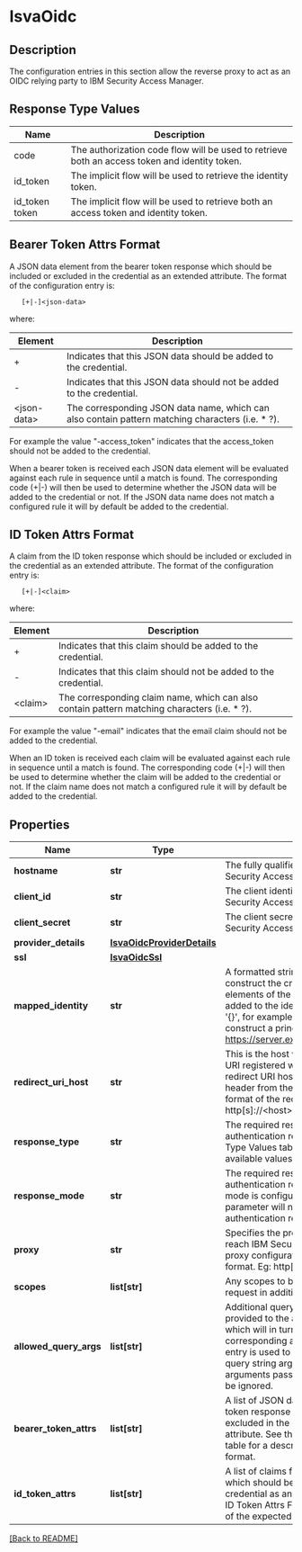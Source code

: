 # IsvaOidc

## Description

The configuration entries in this section allow the reverse proxy to
act as an OIDC relying party to IBM Security Access Manager.

## Response Type Values
Name | Description
---- | -----------
code | The authorization code flow will be used to retrieve both an access token and identity token.
id_token | The implicit flow will be used to retrieve the identity token.
id_token token | The implicit flow will be used to retrieve both an access token and identity token.

## Bearer Token Attrs Format
A JSON data element from the bearer token response which should be
included or excluded in the credential as an extended attribute. The format
of the configuration entry is:

       [+|-]<json-data>

where:

Element | Description
------- | -----------
+ | Indicates that this JSON data should be added to the credential.
- | Indicates that this JSON data should not be added to the credential.
\<json-data\> | The corresponding JSON data name, which can also contain pattern matching characters (i.e. * ?).

For example the value "-access\_token" indicates that the access_token should not be added to the credential.

When a bearer token is received each JSON data element will be
evaluated against each rule in sequence until a match is found.
The corresponding code (+|-) will then be used to determine whether
the JSON data will be added to the credential or not. If the JSON
data name does not match a configured rule it will by default be
added to the credential.

## ID Token Attrs Format
A claim from the ID token response which should be included or excluded in the
credential as an extended attribute. The format of the configuration entry is:

       [+|-]<claim>

where:

Element | Description
------- | -----------
+ | Indicates that this claim should be added to the credential.
- | Indicates that this claim should not be added to the credential.
\<claim\> | The corresponding claim name, which can also contain pattern matching characters (i.e. * ?).

For example the value "-email" indicates that the email claim should not be added to the credential.

When an ID token is received each claim will be evaluated against
each rule in sequence until a match is found. The corresponding
code (+|-) will then be used to determine whether the claim will
be added to the credential or not. If the claim name does not
match a configured rule it will by default be added to the
credential.



## Properties

Name | Type | Description | Notes
------------ | ------------- | ------------- | -------------
**hostname** | **str** | The fully qualified host name of the IBM Security Access Manager tenant.  | [optional] 
**client\_id** | **str** | The client identity registered with IBM Security Access Manager.  | [optional] 
**client\_secret** | **str** | The client secret registered with IBM Security Access Manager.  | [optional] 
**provider\_details** | [**IsvaOidcProviderDetails**](IsvaOidcProviderDetails.md) |  | [optional] 
**ssl** | [**IsvaOidcSsl**](IsvaOidcSsl.md) |  | [optional] 
**mapped\_identity** | **str** | A formatted string which is used to construct the credential principal name from elements of the ID token. Claims can be added to the identity string, surrounded by &#39;{}&#39;, for example:   {iss}/{sub} - would construct a principal name like the following:   https://server.example.com/248289761001  | [optional] [default to '{sub}']
**redirect\_uri\_host** | **str** | This is the host which is used in the redirect URI registered with the OIDC OP. If no redirect URI host is configured the host header from the request will be used. The format of the redirect URI will be: http[s]://&lt;host&gt;/pkmsoidc.  | [optional] 
**response\_type** | **str** | The required response type for authentication responses. See the Response Type Values table for a description of the available values.  | [optional] 
**response\_mode** | **str** | The required response mode for authentication responses. If no response mode is configured the response mode parameter will not be included in the authentication request.  | [optional] 
**proxy** | **str** | Specifies the proxy, if any, which is used to reach IBM Security Access Manager. The proxy configuration entry should be in URL format. Eg: http[s]://&lt;address&gt;:&lt;port&gt;  | [optional] 
**scopes** | **list[str]** | Any scopes to be sent in the authentication request in addition to the &#39;openid&#39; scope.  | [optional] 
**allowed\_query\_args** | **list[str]** | Additional query string arguments can be provided to the authentication kick-off URL which will in turn be appended to the corresponding authentication request. This entry is used to define a list of allowed query string arguments. Any other arguments passed to the kick-off URL will be ignored.  | [optional] 
**bearer\_token\_attrs** | **list[str]** | A list of JSON data elements from the bearer token response which should be included or excluded in the credential as an extended attribute. See the Bearer Token Attrs Format table for a description of the expected format.  | [optional] 
**id\_token\_attrs** | **list[str]** | A list of claims from the ID token response which should be included or excluded in the credential as an extended attribute. See the ID Token Attrs Format table for a description of the expected format.  | [optional] 

[[Back to README]](../README.md)



